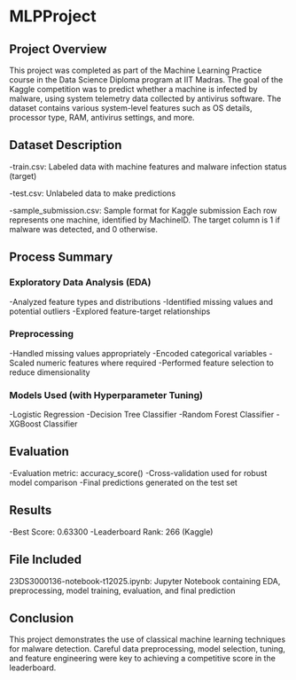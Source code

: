# MLPProject
## **Project Overview**
This project was completed as part of the Machine Learning Practice course in the Data Science Diploma program at IIT Madras.
The goal of the Kaggle competition was to predict whether a machine is infected by malware, using system telemetry data collected by antivirus software. The dataset contains various system-level features such as OS details, processor type, RAM, antivirus settings, and more.

## **Dataset Description**
-train.csv: Labeled data with machine features and malware infection status (target)

-test.csv: Unlabeled data to make predictions

-sample_submission.csv: Sample format for Kaggle submission
Each row represents one machine, identified by MachineID. The target column is 1 if malware was detected, and 0 otherwise.

## **Process Summary**
### Exploratory Data Analysis (EDA)
-Analyzed feature types and distributions
-Identified missing values and potential outliers
-Explored feature-target relationships

### Preprocessing
-Handled missing values appropriately
-Encoded categorical variables
-Scaled numeric features where required
-Performed feature selection to reduce dimensionality

### Models Used (with Hyperparameter Tuning)
-Logistic Regression
-Decision Tree Classifier
-Random Forest Classifier
-XGBoost Classifier

## Evaluation
-Evaluation metric: accuracy_score()
-Cross-validation used for robust model comparison
-Final predictions generated on the test set

## Results
-Best Score: 0.63300
-Leaderboard Rank: 266 (Kaggle)

## File Included
23DS3000136-notebook-t12025.ipynb: Jupyter Notebook containing EDA, preprocessing, model training, evaluation, and final prediction

## Conclusion
This project demonstrates the use of classical machine learning techniques for malware detection. Careful data preprocessing, model selection, tuning, and feature engineering were key to achieving a competitive score in the leaderboard.
